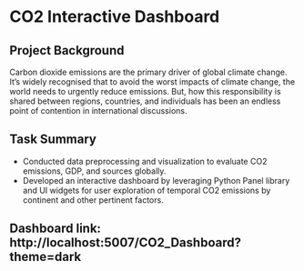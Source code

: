 # CO2 Interactive Dashboard
## Project Background
Carbon dioxide emissions are the primary driver of global climate change. It’s widely recognised that to avoid the worst impacts of climate change, the world needs to urgently reduce emissions. But, how this responsibility is shared between regions, countries, and individuals has been an endless point of contention in international discussions.

## Task Summary
+ Conducted data preprocessing and visualization to evaluate CO2 emissions, GDP, and sources globally.
+ Developed an interactive dashboard by leveraging Python Panel library and UI widgets for user exploration of temporal CO2 emissions by continent and other pertinent factors.

## Dashboard link: http://localhost:5007/CO2_Dashboard?theme=dark
